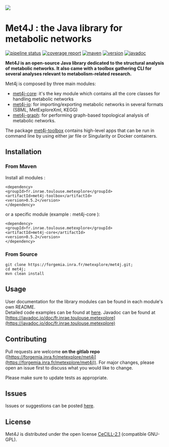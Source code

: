 ![](https://forgemia.inra.fr/uploads/-/system/project/avatar/864/met4J_logo.png?width=64)
# Met4J : the Java library for metabolic networks

[![pipeline status](https://forgemia.inra.fr/metexplore/met4j/badges/master/pipeline.svg)](https://forgemia.inra.fr/metexplore/met4j/-/commits/master)
[![coverage report](https://forgemia.inra.fr/metexplore/met4j/badges/master/coverage.svg)](https://forgemia.inra.fr/metexplore/met4j/-/commits/master)
[![maven](https://img.shields.io/maven-central/v/fr.inrae.toulouse.metexplore/met4j)](https://img.shields.io/maven-central/v/fr.inrae.toulouse.metexplore/met4j)
[![version](https://img.shields.io/gitlab/v/tag/metexplore/met4j?gitlab_url=https%3A%2F%2Fforgemia.inra.fr%2F&include_prereleases&label=version)](https://img.shields.io/gitlab/v/tag/metexplore/met4j?gitlab_url=https%3A%2F%2Fforgemia.inra.fr%2F&include_prereleases&label=version)
[![javadoc](https://javadoc.io/badge2/fr.inrae.toulouse.metexplore/met4j/javadoc.svg)](https://javadoc.io/doc/fr.inrae.toulouse.metexplore/met4j) 

**Met4J is an open-source Java library dedicated to the structural analysis of metabolic networks. It also came with a toolbox gathering CLI for several analyses relevant to metabolism-related research.**


Met4j is composed by three main modules:
- [met4j-core](met4j-core/README.md): it's the key module which contains all the core 
classes for handling metabolic networks
- [met4j-io](met4j-io/README.md): for importing/exporting metabolic networks in several 
formats (SBML, MetExploreXml, KEGG)
- [met4j-graph](met4j-graph/README.md): for performing graph-based topological analysis of metabolic networks.  

The package [met4j-toolbox](met4j-toolbox/README.md) contains high-level apps that can be run in command line by using either jar file or Singularity or Docker containers.


## Installation

### From Maven

Install all modules :  
```
<dependency>
<groupId>fr.inrae.toulouse.metexplore</groupId>
<artifactId>met4j-toolbox</artifactId>
<version>0.5.2</version>
</dependency>
```

or a specific module (example : met4j-core ):  
```
<dependency>
<groupId>fr.inrae.toulouse.metexplore</groupId>
<artifactId>met4j-core</artifactId>
<version>0.5.2</version>
</dependency>
```

### From Source

```
git clone https://forgemia.inra.fr/metexplore/met4j.git;
cd met4j;
mvn clean install 
```

## Usage

User documentation for the library modules can be found in each module's own README.  
Detailed code examples can be found at [here](https://forgemia.inra.fr/metexplore/tutorialmet4j).
Javadoc can be found at [https://javadoc.io/doc/fr.inrae.toulouse.metexplore](https://javadoc.io/doc/fr.inrae.toulouse.metexplore)

## Contributing

Pull requests are welcome **on the gitlab repo** ([https://forgemia.inra.fr/metexplore/met4j](https://forgemia.inra.fr/metexplore/met4j)). For major changes, please open an issue first to discuss what you would like to change.  

Please make sure to update tests as appropriate.  

## Issues

Issues or suggestions can be posted [here](https://forgemia.inra.fr/metexplore/met4j/-/issues).

## License
Met4J is distributed under the open license [CeCILL-2.1](https://cecill.info/licences/Licence_CeCILL_V2.1-en.html) (compatible GNU-GPL).  







